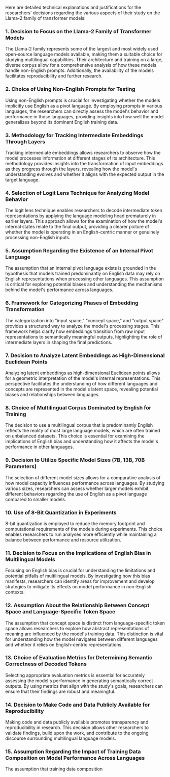 Here are detailed technical explanations and justifications for the researchers' decisions regarding the various aspects of their study on the Llama-2 family of transformer models:

### 1. Decision to Focus on the Llama-2 Family of Transformer Models
The Llama-2 family represents some of the largest and most widely used open-source language models available, making them a suitable choice for studying multilingual capabilities. Their architecture and training on a large, diverse corpus allow for a comprehensive analysis of how these models handle non-English prompts. Additionally, the availability of the models facilitates reproducibility and further research.

### 2. Choice of Using Non-English Prompts for Testing
Using non-English prompts is crucial for investigating whether the models implicitly use English as a pivot language. By employing prompts in various languages, the researchers can directly assess the model's behavior and performance in those languages, providing insights into how well the model generalizes beyond its dominant English training data.

### 3. Methodology for Tracking Intermediate Embeddings Through Layers
Tracking intermediate embeddings allows researchers to observe how the model processes information at different stages of its architecture. This methodology provides insights into the transformation of input embeddings as they progress through the layers, revealing how the model's understanding evolves and whether it aligns with the expected output in the target language.

### 4. Selection of Logit Lens Technique for Analyzing Model Behavior
The logit lens technique enables researchers to decode intermediate token representations by applying the language modeling head prematurely in earlier layers. This approach allows for the examination of how the model's internal states relate to the final output, providing a clearer picture of whether the model is operating in an English-centric manner or genuinely processing non-English inputs.

### 5. Assumption Regarding the Existence of an Internal Pivot Language
The assumption that an internal pivot language exists is grounded in the hypothesis that models trained predominantly on English data may rely on English representations when processing other languages. This assumption is critical for exploring potential biases and understanding the mechanisms behind the model's performance across languages.

### 6. Framework for Categorizing Phases of Embedding Transformation
The categorization into "input space," "concept space," and "output space" provides a structured way to analyze the model's processing stages. This framework helps clarify how embeddings transition from raw input representations to semantically meaningful outputs, highlighting the role of intermediate layers in shaping the final predictions.

### 7. Decision to Analyze Latent Embeddings as High-Dimensional Euclidean Points
Analyzing latent embeddings as high-dimensional Euclidean points allows for a geometric interpretation of the model's internal representations. This perspective facilitates the understanding of how different languages and concepts are represented in the model's latent space, revealing potential biases and relationships between languages.

### 8. Choice of Multilingual Corpus Dominated by English for Training
The decision to use a multilingual corpus that is predominantly English reflects the reality of most large language models, which are often trained on unbalanced datasets. This choice is essential for examining the implications of English bias and understanding how it affects the model's performance in other languages.

### 9. Decision to Utilize Specific Model Sizes (7B, 13B, 70B Parameters)
The selection of different model sizes allows for a comparative analysis of how model capacity influences performance across languages. By studying various sizes, researchers can assess whether larger models exhibit different behaviors regarding the use of English as a pivot language compared to smaller models.

### 10. Use of 8-Bit Quantization in Experiments
8-bit quantization is employed to reduce the memory footprint and computational requirements of the models during experiments. This choice enables researchers to run analyses more efficiently while maintaining a balance between performance and resource utilization.

### 11. Decision to Focus on the Implications of English Bias in Multilingual Models
Focusing on English bias is crucial for understanding the limitations and potential pitfalls of multilingual models. By investigating how this bias manifests, researchers can identify areas for improvement and develop strategies to mitigate its effects on model performance in non-English contexts.

### 12. Assumption About the Relationship Between Concept Space and Language-Specific Token Space
The assumption that concept space is distinct from language-specific token space allows researchers to explore how abstract representations of meaning are influenced by the model's training data. This distinction is vital for understanding how the model navigates between different languages and whether it relies on English-centric representations.

### 13. Choice of Evaluation Metrics for Determining Semantic Correctness of Decoded Tokens
Selecting appropriate evaluation metrics is essential for accurately assessing the model's performance in generating semantically correct outputs. By using metrics that align with the study's goals, researchers can ensure that their findings are robust and meaningful.

### 14. Decision to Make Code and Data Publicly Available for Reproducibility
Making code and data publicly available promotes transparency and reproducibility in research. This decision allows other researchers to validate findings, build upon the work, and contribute to the ongoing discourse surrounding multilingual language models.

### 15. Assumption Regarding the Impact of Training Data Composition on Model Performance Across Languages
The assumption that training data composition